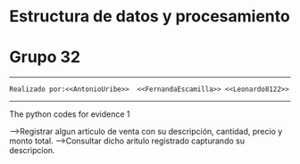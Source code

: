 # Estructura de datos y procesamiento
# Grupo 32
*****************************************************
    Realizado por:<<AntonioUribe>>  <<FernandaEscamilla>> <<Leonardo8122>>
    
*****************************************************
The python codes for evidence 1

-->Registrar algun articulo de venta con su descripción, cantidad, precio y monto total.
-->Consultar dicho aritulo registrado capturando su descripcion.
